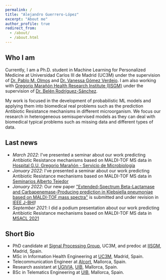 ```yaml
---
permalink: /
title: "Alejandro Guerrero-López"
excerpt: "About me"
author_profile: true
redirect_from: 
  - /about/
  - /about.html
---
```

Who I am 
------
Currently, I am a Ph.D. student in Machine Learning for Personalized Medicine at Universidad Carlos III de Madrid (UC3M) under the supervision of [Dr. Pablo M. Olmos](http://www.tsc.uc3m.es/~olmos/) and [Dr. Vanessa Gómez Verdejo](https://vanessa.webs.tsc.uc3m.es). I am also working with [Gregorio Marañón Health Research Institute (IISGM)](https://www.iisgm.com) under the supervision of [Dr. Belén Rodríguez-Sánchez](https://scholar.google.es/citations?user=W9sZbBoAAAAJ&hl=es). 

My work is focused in the development of probabilistic ML models and applying them into biomedical real problems such as the prediction Antibiotic Resistance mechanisms in different microorganism. We focus our research in heterogeneous semisupervised models as they can deal with biomedical typical problems such as missing data and different types of data.

Last news
------
* _March 2022_: I've presented a seminar about our work predicting Antibiotic Resistance mechanisms based on MALDI-TOF MS data in [Hospital G.U. Gregorio Marañón - Servicio de Microbiología](https://www.iisgm.com/investigacion/areas-de-investigacion/area-4-enfermedades-infecciosas-y-sida/)
* _January 2022_: I've presented a seminar about our work predicting Antibiotic Resistance mechanisms based on MALDI-TOF MS data in [Seminarios Alberto Tejedor](https://www.iisgm.com/actualidad/convocatorias-y-formacion/jornadas-y-seminarios/)
* _January 2022_: Our new paper ["Extended-Spectrum Beta-Lactamase and Carbapenemase-Producing prediction in Klebsiella pneumoniae based on MALDI-TOF mass spectra"](https://www.biorxiv.org/content/10.1101/2021.10.04.463058v4.full) is submitted and under revision in [IEEE J-BHI](https://www.embs.org/jbhi/)!
* _September 2021_: I did a podium presentation about our work predicting Antibiotic Resistance mechanisms based on MALDI-TOF MS data in [MSACL 2021](https://www.msacl.org/index.php?header=MSACL_2021_EU)

Short Bio
------
* PhD candidate at [Signal Processing Group](http://gts.tsc.uc3m.es), UC3M, and predoc at [IISGM](https://www.iisgm.com), Madrid, Spain.
* MSc in Information Health Engineering at [UC3M](https://www.uc3m.es/), Madrid, Spain.
* Telecommunication Engineer at [Alcort](https://alcort.net), Mallorca, Spain.
* Research assistant at [UGIVIA](http://ugivia.uib.es), [UIB](https://www.uib.cat), Mallorca, Spain.
* BSc in Telematics Engineering at [UIB](https://www.uib.cat), Mallorca, Spain.
